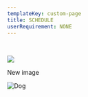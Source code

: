 ```yaml
---
templateKey: custom-page
title: SCHEDULE
userRequirement: NONE
---
```

<BR>

![](/img/ocpglo22-fnv-hlsched-page-061022.png)



New image



![Dog](/img/dog-puppy-on-garden-royalty-free-image-1586966191.jpg)